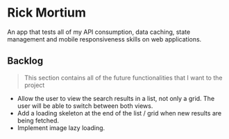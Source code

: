# Rick Mortium

An app that tests all of my API consumption, data caching, state management and mobile responsiveness skills on web applications.

## Backlog

> This section contains all of the future functionalities that I want to the project

- Allow the user to view the search results in a list, not only a grid. The user will be able to switch between both views.
- Add a loading skeleton at the end of the list / grid when new results are being fetched.
- Implement image lazy loading.
